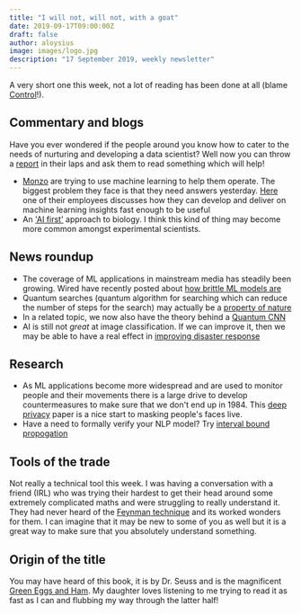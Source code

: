 ```yaml
---
title: "I will not, will not, with a goat"
date: 2019-09-17T09:00:00Z
draft: false
author: aloysius
image: images/logo.jpg
description: "17 September 2019, weekly newsletter"
---
```


A very short one this week, not a lot of reading has been done at all (blame
[Control](https://en.wikipedia.org/wiki/Control_(video_game))!).


## Commentary and blogs

Have you ever wondered if the people around you know how to cater to the needs
of nurturing and developing a data scientist? Well now you can throw a
[report](https://oreilly-ds-report.s3.amazonaws.com/Care_and_Feeding_of_Data_Scientists.pdf)
in their laps and ask them to read something which will help!

* [Monzo](https://monzo.com) are trying to use machine learning to help them
  operate. The biggest problem they face is that they need answers yesterday.
  [Here](https://nlathia.github.io/2019/08/13/Machine-learning-faster/) one of
  their employees discusses how they can develop and deliver on machine learning
  insights fast enough to be useful
* An ['AI first'](https://www.nathanbenaich.com/blog/ai-first-biology) approach
  to biology. I think this kind of thing may become more common amongst
  experimental scientists.


## News roundup

* The coverage of ML applications in mainstream media has steadily been growing.
  Wired have recently posted about [how brittle ML models
  are](https://www.wired.com/story/ai-can-pass-standardized-testsbut-it-would-fail-preschool/)
* Quantum searches (quantum algorithm for searching which can reduce the number
  of steps for the search) may actually be a [property of
  nature](https://www.technologyreview.com/s/614259/an-important-quantum-algorithm-may-actually-be-a-property-of-nature/)
* In a related topic, we now also have the theory behind a [Quantum
  CNN](https://phys.org/news/2019-09-quantum-convolutional-neural-networks.amp)
* AI is still not _great_ at image classification. If we can improve it, then we
  may be able to have a real effect in [improving disaster
  response](https://www.technologyreview.com/s/614246/ai-image-recognition-improves-disaster-response/)


## Research

* As ML applications become more widespread and are used to monitor people and
  their movements there is a large drive to develop countermeasures to make sure
  that we don't end up in 1984. This [deep
  privacy](https://arxiv.org/abs/1909.04538) paper is a nice start to masking
  people's faces live.
* Have a need to formally verify your NLP model? Try [interval bound
  propogation](https://arxiv.org/abs/1909.01492)


## Tools of the trade

Not really a technical tool this week. I was having a conversation with a friend
(IRL) who was trying their hardest to get their head around some extremely
complicated maths and were struggling to really understand it. They had never
heard of the [Feynman technique](https://fs.blog/2012/04/feynman-technique/) and
its worked wonders for them. I can imagine that it may be new to some of you as
well but it is a great way to make sure that you absolutely understand something.


## Origin of the title

You may have heard of this book, it is by Dr. Seuss and is the magnificent
[Green Eggs and
Ham](https://www.amazon.co.uk/Green-Eggs-Ham-Dr-Seuss/dp/0007355912). My
daughter loves listening to me trying to read it as fast as I can and flubbing
my way through the latter half!
